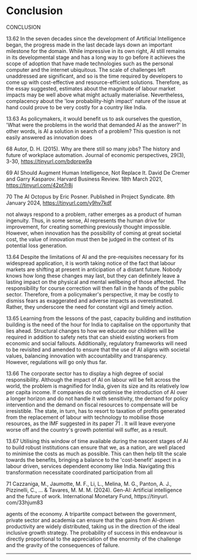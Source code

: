 # Conclusion

CONCLUSION

13.62  In the seven decades since the development of Artificial Intelligence began, the progress made in the last decade lays down an important milestone for the domain. While impressive in its own right, AI still remains in its developmental stage and has a long way to go before it achieves the scope of adoption that have made technologies such as the personal computer and the internet ubiquitous. The scale of challenges left unaddressed are significant, and so is the time required by developers to come up with cost-effective and resource-efficient solutions. Therefore, as the essay suggested, estimates about the magnitude of labour market impacts may be well above what might actually materialise. Nevertheless, complacency about the 'low probability-high impact' nature of the issue at hand could prove to be very costly for a country like India.

13.63  As policymakers, it would benefit us to ask ourselves the question, 'What were the problems in the world that demanded AI as the answer?' In other words, is AI a solution in search of a problem? This question is not easily answered as innovation does

68    Autor, D. H. (2015). Why are there still so many jobs? The history and future of workplace automation. Journal of economic perspectives, 29(3), 3-30, https://tinyurl.com/bdprpw9a

69    AI Should Augment Human Intelligence, Not Replace It. David De Cremer and Garry Kasparov. Harvard Business Review. 18th March 2021, https://tinyurl.com/42pt7r8j

70  The AI Octopus by Eric Posner. Published in Project Syndicate. 8th January 2024, https://tinyurl.com/y9hv7kdf

not always respond to a problem, rather emerges as a product of human ingenuity. Thus, in some sense, AI represents the human drive for improvement, for creating something previously thought impossible. However, when innovation has the possibility of coming at great societal cost, the value of innovation must then be judged in the context of its potential loss generation.

13.64  Despite the limitations of AI and the pre-requisites necessary for its widespread application,  it  is  worth  taking  notice  of  the  fact  that  labour  markets  are  shifting  at present in anticipation of a distant future. Nobody knows how long these changes may last,  but  they  can  definitely  leave  a  lasting  impact  on  the  physical  and  mental  wellbeing of those affected.  The responsibility for course correction will then fall in the hands of the public sector. Therefore, from a policymaker's perspective, it may be costly to  dismiss  fears  as  exaggerated  and  adverse  impacts  as  overestimated.  Rather,  they underscore the need for constant vigil and timely action.

13.65  Learning from the lessons of the past, capacity building and institution building is the need of the hour for India to capitalise on the opportunity that lies ahead. Structural changes to how we educate our children will be required in addition to safety nets that can shield existing workers from economic and social fallouts. Additionally, regulatory frameworks will need to be revisited and amended to ensure that the use of AI aligns with  societal  values,  balancing  innovation  with  accountability  and  transparency. However, regulations will go only thus far.

13.66  The  corporate  sector  has  to  display  a  high  degree  of  social  responsibility. Although  the  impact  of  AI  on  labour  will  be  felt  across  the  world,  the  problem  is magnified for India, given its size and its relatively low per capita income. If companies do not optimise the introduction of AI over a longer horizon and do not handle it with sensitivity, the demand for policy intervention and the demand on fiscal resources to compensate will be irresistible. The state, in turn, has to resort to taxation of profits generated from the replacement of labour with technology to mobilise those resources, as the IMF suggested in its paper 71 . It will leave everyone worse off and the country's growth potential will suffer, as a result.

13.67 Utilising this window of time available during the nascent stages of AI to build robust institutions can ensure that we, as a nation, are well placed to minimise the costs as much as possible. This can then help tilt the scale towards the benefits, bringing a balance to the 'cost-benefit' aspect in a labour driven, services dependent economy like India.  Navigating  this  transformation  necessitate  coordinated  participation  from  all

71    Cazzaniga,  M.,  Jaumotte,  M.  F.,  Li,  L.,  Melina,  M.  G.,  Panton,  A.  J.,  Pizzinelli,  C.,  ...  &amp;  Tavares,  M.  M.  M. (2024).  Gen-AI:  Artificial  intelligence  and  the  future  of  work.  International  Monetary  Fund,  https://tinyurl. com/33hjum83

agents of the economy. A tripartite compact between the government, private sector and academia can ensure that the gains from AI-driven productivity are widely distributed, taking  us  in  the  direction  of  the  ideal  inclusive  growth  strategy.  The  probability  of success in this endeavour is directly proportional to the appreciation of the enormity of the challenge and the gravity of the consequences of failure.

******

<!-- image -->